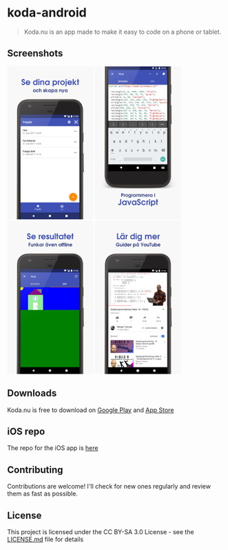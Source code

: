 # koda-android

> Koda.nu is an app made to make it easy to code on a phone or tablet. 

## Screenshots
<img src="https://github.com/alvarlagerlof/koda-android/blob/master/assets/screenshots/1_final.png?raw=true" alt="Login" width="200"> <img src="https://github.com/alvarlagerlof/koda-android/blob/master/assets/screenshots/2_final.png?raw=true" alt="Projects" width="200"> <img src="https://github.com/alvarlagerlof/koda-android/blob/master/assets/screenshots/3_final.png?raw=true" alt="Edit a project" width="200"> <img src="https://github.com/alvarlagerlof/koda-android/blob/master/assets/screenshots/4_final.png?raw=true" alt="View the result" width="200">

## Downloads
Koda.nu is free to download on [Google Play](https://play.google.com/store/apps/details?id=com.alvarlagerlof.koda) and [App Store](https://itunes.apple.com/us/app/koda-nu/id1143799567)

## iOS repo
The repo for the iOS app is [here](https://github.com/alvarlagerlof/koda-ios)

## Contributing
Contributions are welcome! I'll check for new ones regularly and review them as fast as possible.

## License 
This project is licensed under the CC BY-SA 3.0 License - see the [LICENSE.md](https://github.com/alvarlagerlof/koda-android/blob/master/LICENCE.md) file for details
